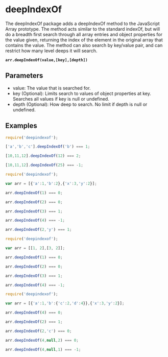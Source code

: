 # deepIndexOf
The deepIndexOf package adds a deepIndexOf method to the JavaScript Array prototype.  The method acts similar to the standard indexOf, but will do a breadth first search through all array entries and object properties for the value given, returning the index of the element in the original array that contains the value.  The method can also search by key/value pair, and can restrict how many level deeps it will search.

<b>`arr.deepIndexOf(value,[key],[depth])`</b>

<h2>Parameters</h2>

- value: The value that is searched for.
- key (Optional): Limits search to values of object properties at key.  Searches all values if key is null or undefined.
- depth (Optional): How deep to search.  No limit if depth is null or undefined.

<h2>Examples</h2>

```js
require('deepindexof');

['a','b','c'].deepIndexOf('b') === 1;

[10,11,12].deepIndexOf(12) === 2;

[10,11,12].deepIndexOf(25) === -1;
```
```js
require('deepindexof');

var arr = [{'a':1,'b':2},{'x':3,'y':2}];

arr.deepIndexOf(1) === 0;

arr.deepIndexOf(2) === 0;

arr.deepIndexOf(3) === 1;

arr.deepIndexOf(4) === -1;

arr.deepIndexOf(2,'y') === 1;
```
```js
require('deepindexof');

var arr = [[1, 2],[3, 2]];

arr.deepIndexOf(1) === 0;

arr.deepIndexOf(2) === 0;

arr.deepIndexOf(3) === 1;

arr.deepIndexOf(4) === -1;
```
```js
require('deepindexof');

var arr = [{'a':1,'b':{'c':2,'d':4}},{'x':3,'y':2}];

arr.deepIndexOf(4) === 0;

arr.deepIndexOf(2) === 1;

arr.deepIndexOf(2,'c') === 0;

arr.deepIndexOf(4,null,2) === 0;

arr.deepIndexOf(4,null,1) === -1;
```